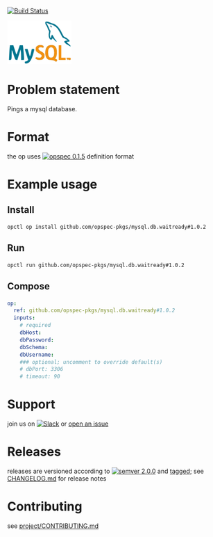 [![Build Status](https://travis-ci.org/opspec-pkgs/mysql.db.waitready.svg?branch=master)](https://travis-ci.org/opspec-pkgs/mysql.db.waitready)

<img src="icon.svg" alt="icon" height="100px">

# Problem statement

Pings a mysql database.

# Format

the op uses [![opspec 0.1.5](https://img.shields.io/badge/opspec-0.1.5-brightgreen.svg?colorA=6b6b6b&colorB=fc16be)](https://opspec.io/0.1.5) definition format

# Example usage

## Install

```shell
opctl op install github.com/opspec-pkgs/mysql.db.waitready#1.0.2
```

## Run

```
opctl run github.com/opspec-pkgs/mysql.db.waitready#1.0.2
```

## Compose

```yaml
op:
  ref: github.com/opspec-pkgs/mysql.db.waitready#1.0.2
  inputs:
    # required
    dbHost:
    dbPassword:
    dbSchema:
    dbUsername:
    ### optional; uncomment to override default(s)
    # dbPort: 3306
    # timeout: 90
```

# Support

join us on
[![Slack](https://opctl-slackin.herokuapp.com/badge.svg)](https://opctl-slackin.herokuapp.com/)
or
[open an issue](https://github.com/opspec-pkgs/mysql.db.waitready/issues)

# Releases

releases are versioned according to
[![semver 2.0.0](https://img.shields.io/badge/semver-2.0.0-brightgreen.svg)](http://semver.org/spec/v2.0.0.html)
and [tagged](https://git-scm.com/book/en/v2/Git-Basics-Tagging); see
[CHANGELOG.md](CHANGELOG.md) for release notes

# Contributing

see
[project/CONTRIBUTING.md](https://github.com/opspec-pkgs/project/blob/master/CONTRIBUTING.md)
